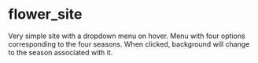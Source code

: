 flower_site
===========
Very simple site with a dropdown menu on hover.
Menu with four options corresponding to the four seasons. When clicked, background will change to the season associated with it.
